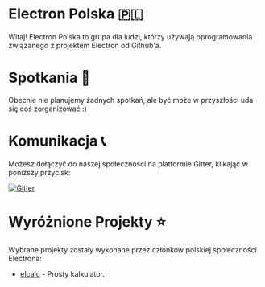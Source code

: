 # Electron Polska 🇵🇱

Witaj! Electron Polska to grupa dla ludzi, którzy używają oprogramowania związanego z projektem Electron od Github'a.

# Spotkania 👫

Obecnie nie planujemy żadnych spotkań, ale być może w przyszłości uda się coś zorganizować :)

# Komunikacja 📞

Możesz dołączyć do naszej społeczności na platformie Gitter, klikając w poniższy przycisk:

[![Gitter](https://img.shields.io/gitter/room/nwjs/nw.js.svg)](https://gitter.im/electron-poland/)

# Wyróżnione Projekty ⭐

Wybrane projekty zostały wykonane przez członków polskiej społeczności Electrona:

- [elcalc](https://github.com/elcalc/elcalc) - Prosty kalkulator.

